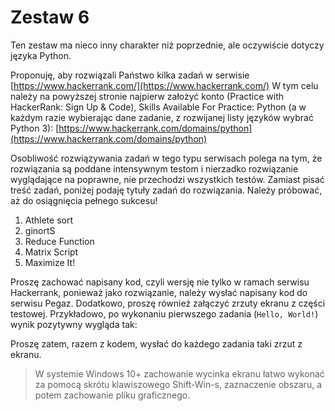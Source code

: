# Zestaw 6

Ten zestaw ma nieco inny charakter niż poprzednie, ale oczywiście dotyczy języka Python.

Proponuję, aby rozwiązali Państwo kilka zadań w serwisie [https://www.hackerrank.com/](https://www.hackerrank.com/) W tym celu należy na powyższej stronie najpierw założyć konto (Practice with HackerRank: Sign Up
& Code), Skills Available For Practice: Python (a w każdym razie wybierając dane zadanie, z rozwijanej listy języków wybrać Python 3): [https://www.hackerrank.com/domains/python](https://www.hackerrank.com/domains/python)

Osobliwość rozwiązywania zadań w tego typu serwisach polega na tym, że rozwiązania są poddane intensywnym testom i nierzadko rozwiązanie wyglądające na poprawne, nie przechodzi wszystkich testów. Zamiast pisać treść zadań, poniżej podaję tytuły zadań do rozwiązania. Należy próbować, aż do osiągnięcia pełnego sukcesu!

1. Athlete sort
2. ginortS
3. Reduce Function
4. Matrix Script
5. Maximize It!

Proszę zachować napisany kod, czyli wersję nie tylko w ramach serwisu Hackerrank, ponieważ jako rozwiązanie, należy wysłać napisany kod do serwisu Pegaz. Dodatkowo, proszę również załączyć zrzuty ekranu z części testowej. Przykładowo, po wykonaniu pierwszego zadania (`Hello, World!`) wynik pozytywny wygląda tak:



Proszę zatem, razem z kodem, wysłać do każdego zadania taki zrzut z ekranu.

> W systemie Windows 10+ zachowanie wycinka ekranu łatwo wykonać za pomocą skrótu klawiszowego Shift-Win-s, zaznaczenie obszaru, a potem zachowanie pliku graficznego.
